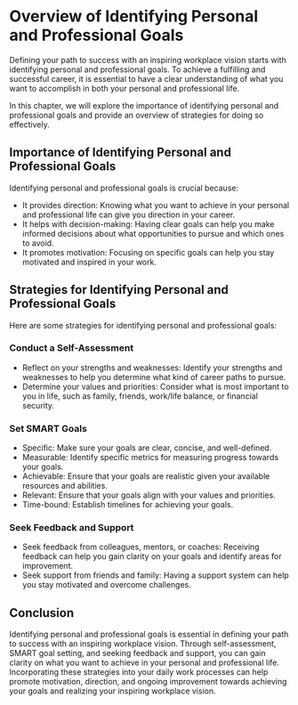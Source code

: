 Overview of Identifying Personal and Professional Goals
====================================================================================================================

Defining your path to success with an inspiring workplace vision starts with identifying personal and professional goals. To achieve a fulfilling and successful career, it is essential to have a clear understanding of what you want to accomplish in both your personal and professional life.

In this chapter, we will explore the importance of identifying personal and professional goals and provide an overview of strategies for doing so effectively.

Importance of Identifying Personal and Professional Goals
---------------------------------------------------------

Identifying personal and professional goals is crucial because:

* It provides direction: Knowing what you want to achieve in your personal and professional life can give you direction in your career.
* It helps with decision-making: Having clear goals can help you make informed decisions about what opportunities to pursue and which ones to avoid.
* It promotes motivation: Focusing on specific goals can help you stay motivated and inspired in your work.

Strategies for Identifying Personal and Professional Goals
----------------------------------------------------------

Here are some strategies for identifying personal and professional goals:

### Conduct a Self-Assessment

* Reflect on your strengths and weaknesses: Identify your strengths and weaknesses to help you determine what kind of career paths to pursue.
* Determine your values and priorities: Consider what is most important to you in life, such as family, friends, work/life balance, or financial security.

### Set SMART Goals

* Specific: Make sure your goals are clear, concise, and well-defined.
* Measurable: Identify specific metrics for measuring progress towards your goals.
* Achievable: Ensure that your goals are realistic given your available resources and abilities.
* Relevant: Ensure that your goals align with your values and priorities.
* Time-bound: Establish timelines for achieving your goals.

### Seek Feedback and Support

* Seek feedback from colleagues, mentors, or coaches: Receiving feedback can help you gain clarity on your goals and identify areas for improvement.
* Seek support from friends and family: Having a support system can help you stay motivated and overcome challenges.

Conclusion
----------

Identifying personal and professional goals is essential in defining your path to success with an inspiring workplace vision. Through self-assessment, SMART goal setting, and seeking feedback and support, you can gain clarity on what you want to achieve in your personal and professional life. Incorporating these strategies into your daily work processes can help promote motivation, direction, and ongoing improvement towards achieving your goals and realizing your inspiring workplace vision.
